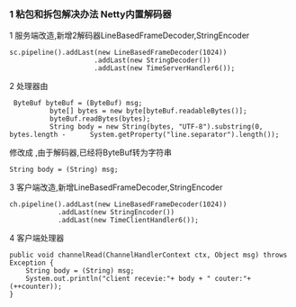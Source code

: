 ### 1 粘包和拆包解决办法 Netty内置解码器

1 服务端改造,新增2解码器LineBasedFrameDecoder,StringEncoder

    sc.pipeline().addLast(new LineBasedFrameDecoder(1024))
                         .addLast(new StringDecoder())
                         .addLast(new TimeServerHandler6());

  2 处理器由

```
 ByteBuf byteBuf = (ByteBuf) msg;
          byte[] bytes = new byte[byteBuf.readableBytes()];
          byteBuf.readBytes(bytes);
          String body = new String(bytes, "UTF-8").substring(0, bytes.length - 		System.getProperty("line.separator").length());        
```

修改成 ,由于解码器,已经将ByteBuf转为字符串 

```
String body = (String) msg;
```



3 客户端改造,新增LineBasedFrameDecoder,StringEncoder

```
ch.pipeline().addLast(new LineBasedFrameDecoder(1024))
            .addLast(new StringEncoder())
            .addLast(new TimeClientHandler6());
```

4 客户端处理器

```
public void channelRead(ChannelHandlerContext ctx, Object msg) throws Exception {
    String body = (String) msg;
    System.out.println("client recevie:"+ body + " couter:"+(++counter));
}
```